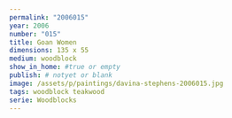 ```yaml
---
permalink: "2006015"
year: 2006
number: "015"
title: Goan Women
dimensions: 135 x 55
medium: woodblock
show_in_home: #true or empty
publish: # notyet or blank
image: /assets/p/paintings/davina-stephens-2006015.jpg
tags: woodblock teakwood
serie: Woodblocks
---
```

